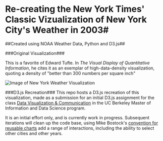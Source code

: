 # Re-creating the New York Times' Classic Vizualization of New York City's Weather in 2003#

##Created using NOAA Weather Data, Python and D3.js##

###Original Visualization###

This is a favorite of Edward Tufte. In *The Visual Display of Quantitative Information*, he cites it as an exemplar of
high-data-density visualization, quoting a density of "better than 300 numbers per square inch"

![Image of New York Weather Visualization](http://www.edwardtufte.com/bboard/images/00014g-836.jpg)

###D3.js Recreation###
This repo hosts a D3.js recreation of this visualization, made as a submission for an initial D3.js assignment for the
class [Data Visualization & Communication](https://datascience.berkeley.edu/academics/curriculum/data-visualization/)
in the UC Berkeley Master of Information and Data Science program.

It is an initial effort only, and is currently work in progress. Subsequent iterations will clean up the code base,
using Mike Bostock's [convention for reusable charts](http://bost.ocks.org/mike/chart/) add a range of interactions,
including the ability to select other cities and other years.